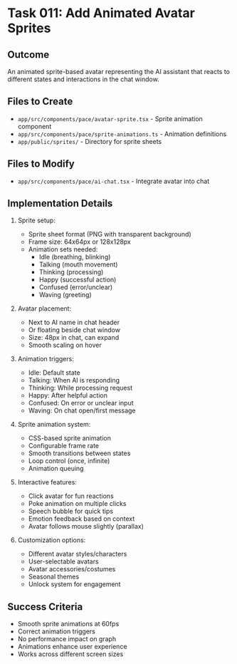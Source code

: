 # Task 011: Add Animated Avatar Sprites

## Outcome
An animated sprite-based avatar representing the AI assistant that reacts to different states and interactions in the chat window.

## Files to Create
- `app/src/components/pace/avatar-sprite.tsx` - Sprite animation component
- `app/src/components/pace/sprite-animations.ts` - Animation definitions
- `app/public/sprites/` - Directory for sprite sheets

## Files to Modify
- `app/src/components/pace/ai-chat.tsx` - Integrate avatar into chat

## Implementation Details
1. Sprite setup:
   - Sprite sheet format (PNG with transparent background)
   - Frame size: 64x64px or 128x128px
   - Animation sets needed:
     - Idle (breathing, blinking)
     - Talking (mouth movement)
     - Thinking (processing)
     - Happy (successful action)
     - Confused (error/unclear)
     - Waving (greeting)

2. Avatar placement:
   - Next to AI name in chat header
   - Or floating beside chat window
   - Size: 48px in chat, can expand
   - Smooth scaling on hover

3. Animation triggers:
   - Idle: Default state
   - Talking: When AI is responding
   - Thinking: While processing request
   - Happy: After helpful action
   - Confused: On error or unclear input
   - Waving: On chat open/first message

4. Sprite animation system:
   - CSS-based sprite animation
   - Configurable frame rate
   - Smooth transitions between states
   - Loop control (once, infinite)
   - Animation queuing

5. Interactive features:
   - Click avatar for fun reactions
   - Poke animation on multiple clicks
   - Speech bubble for quick tips
   - Emotion feedback based on context
   - Avatar follows mouse slightly (parallax)

6. Customization options:
   - Different avatar styles/characters
   - User-selectable avatars
   - Avatar accessories/costumes
   - Seasonal themes
   - Unlock system for engagement

## Success Criteria
- Smooth sprite animations at 60fps
- Correct animation triggers
- No performance impact on graph
- Animations enhance user experience
- Works across different screen sizes